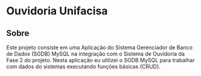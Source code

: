 # Ouvidoria Unifacisa 

## Sobre

Este projeto consiste em uma Aplicação do Sistema Gerenciador de Banco de Dados (SGDB) MySQL na integração com o Sistema de Ouvidoria da Fase 2 do projeto. 
Nesta aplicação eu utilizei o SGDB MySQL para trabalhar com dados do sistemas executando funções básicas (CRUD).
 
